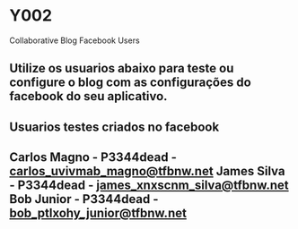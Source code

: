 # Y002
Collaborative Blog Facebook Users


Utilize os usuarios abaixo para teste ou configure o blog com as
configurações do facebook do seu aplicativo.
----------------------------------------------------------------
Usuarios testes criados no facebook
----------------------------------------------------------------
Carlos Magno   - P3344dead  - carlos_uvivmab_magno@tfbnw.net
James Silva    - P3344dead  - james_xnxscnm_silva@tfbnw.net
Bob Junior     - P3344dead  - bob_ptlxohy_junior@tfbnw.net
---------------------------------------------------------------
